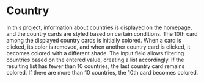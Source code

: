 <h1>Country</h1>

In this project, information about countries is displayed on the homepage, and the country cards are styled based on certain conditions. The 10th card among the displayed country cards is initially colored. When a card is clicked, its color is removed, and when another country card is clicked, it becomes colored with a different shade. The input field allows filtering countries based on the entered value, creating a list accordingly. If the resulting list has fewer than 10 countries, the last country card remains colored. If there are more than 10 countries, the 10th card becomes colored.